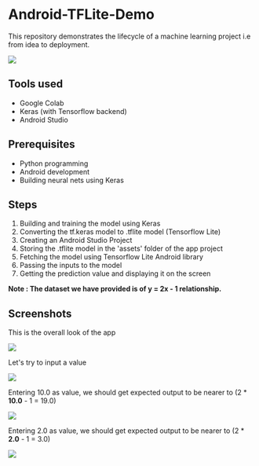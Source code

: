 <h1>Android-TFLite-Demo</h1>
<p>This repository demonstrates the lifecycle of a machine learning project i.e from idea to deployment.</p>

<img src="/app/src/main/ic_launcher-web.png" />

<h2>Tools used</h2>
<ul>
  <li>Google Colab</li>
  <li>Keras (with Tensorflow backend)</li>
  <li>Android Studio</li>
</ul>

<h2>Prerequisites</h2>
<ul>
  <li>Python programming</li>
  <li>Android development</li>
  <li>Building neural nets using Keras</li>
</ul>

<h2>Steps</h2>
<ol>
  <li>Building and training the model using Keras</li>
  <li>Converting the tf.keras model to .tflite model (Tensorflow Lite)</li>
  <li>Creating an Android Studio Project</li>
  <li>Storing the .tflite model in the 'assets' folder of the app project</li>
  <li>Fetching the model using Tensorflow Lite Android library</li>
  <li>Passing the inputs to the model</li>
  <li>Getting the prediction value and displaying it on the screen</li>
</ol>

<p><b>Note : The dataset we have provided is of y = 2x - 1 relationship.</b></p>

<h2>Screenshots</h2>
<p>This is the overall look of the app</p>
<img src="screenshots/Screenshot_1553833673.png" />
<p>Let's try to input a value</p>
<img src="screenshots/Screenshot_1553833679.png" />
<p>Entering 10.0 as value, we should get expected output to be nearer to (2 * <b>10.0</b> - 1 = 19.0)</p>
<img src="screenshots/Screenshot_1553833683.png" />
<p>Entering 2.0 as value, we should get expected output to be nearer to (2 * <b>2.0</b> - 1 = 3.0)</p>
<img src="screenshots/Screenshot_1553833693.png" />
